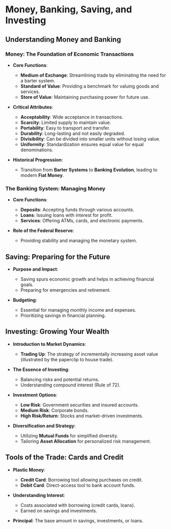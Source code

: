 # Money, Banking, Saving, and Investing

## Understanding Money and Banking

### Money: The Foundation of Economic Transactions
- **Core Functions**:
    - **Medium of Exchange**: Streamlining trade by eliminating the need for a barter system.
    - **Standard of Value**: Providing a benchmark for valuing goods and services.
    - **Store of Value**: Maintaining purchasing power for future use.

- **Critical Attributes**:
    - **Acceptability**: Wide acceptance in transactions.
    - **Scarcity**: Limited supply to maintain value.
    - **Portability**: Easy to transport and transfer.
    - **Durability**: Long-lasting and not easily degraded.
    - **Divisibility**: Can be divided into smaller units without losing value.
    - **Uniformity**: Standardization ensures equal value for equal denominations.

- **Historical Progression**:
    - Transition from **Barter Systems** to **Banking Evolution**, leading to modern **Fiat Money**.

### The Banking System: Managing Money
- **Core Functions**:
    - **Deposits**: Accepting funds through various accounts.
    - **Loans**: Issuing loans with interest for profit.
    - **Services**: Offering ATMs, cards, and electronic payments.

- **Role of the Federal Reserve**:
    - Providing stability and managing the monetary system.

## Saving: Preparing for the Future

- **Purpose and Impact**:
    - Saving spurs economic growth and helps in achieving financial goals.
    - Preparing for emergencies and retirement.

- **Budgeting**:
    - Essential for managing monthly income and expenses.
    - Prioritizing savings in financial planning.

## Investing: Growing Your Wealth

- **Introduction to Market Dynamics**:
    - **Trading Up**: The strategy of incrementally increasing asset value (illustrated by the paperclip to house trade).

- **The Essence of Investing**:
    - Balancing risks and potential returns.
    - Understanding compound interest (Rule of 72).

- **Investment Options**:
    - **Low Risk**: Government securities and insured accounts.
    - **Medium Risk**: Corporate bonds.
    - **High Risk/Return**: Stocks and market-driven investments.

- **Diversification and Strategy**:
    - Utilizing **Mutual Funds** for simplified diversity.
    - Tailoring **Asset Allocation** for personalized risk management.

## Tools of the Trade: Cards and Credit

- **Plastic Money**:
    - **Credit Card**: Borrowing tool allowing purchases on credit.
    - **Debit Card**: Direct-access tool to bank account funds.

- **Understanding Interest**:
    - Costs associated with borrowing (credit cards, loans).
    - Earned on savings and investments.

- **Principal**: The base amount in savings, investments, or loans.